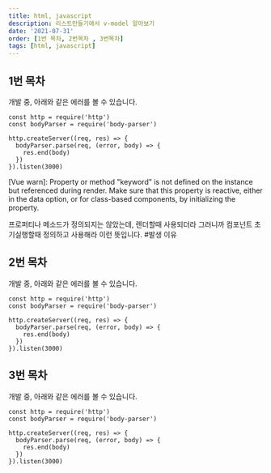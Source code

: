 ```yaml
---
title: html, javascript
description: 리스트만들기에서 v-model 알아보기
date: '2021-07-31'
order: [1번 목차, 2번목차 , 3번목차]
tags: [html, javascript]
---
```


<!-- 목차 -->
## 1번 목차
개발 중, 아래와 같은 에러를 볼 수 있습니다.

```js{1,3-5}[server.js]
const http = require('http')
const bodyParser = require('body-parser')

http.createServer((req, res) => {
  bodyParser.parse(req, (error, body) => {
    res.end(body)
  })
}).listen(3000)
```

[Vue warn]: Property or method "keyword" is not defined on the instance but referenced during render. Make sure that this property is reactive, either in the data option, or for class-based components, by initializing the property.

프로퍼티나 메소드가 정의되지는 않았는데, 렌더할때 사용되더라 그러니까 컴포넌트 초기실행할때 정의하고 사용해라 이런 뜻입니다.
#발생 이유
## 2번 목차

개발 중, 아래와 같은 에러를 볼 수 있습니다.

```js{1,3-5}[server.js]
const http = require('http')
const bodyParser = require('body-parser')

http.createServer((req, res) => {
  bodyParser.parse(req, (error, body) => {
    res.end(body)
  })
}).listen(3000)
```
## 3번 목차

개발 중, 아래와 같은 에러를 볼 수 있습니다.

```js{1,3-5}[server.js]
const http = require('http')
const bodyParser = require('body-parser')

http.createServer((req, res) => {
  bodyParser.parse(req, (error, body) => {
    res.end(body)
  })
}).listen(3000)
```
